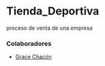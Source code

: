 # Tienda_Deportiva
proceso de venta de una empresa


### Colaboradores

- [Grace Chacón](https://github.com/GraceChacon) 
